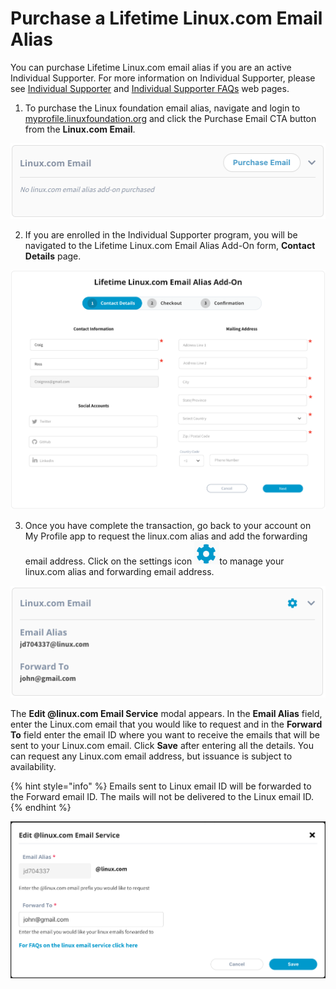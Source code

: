 # Purchase a Lifetime Linux.com Email Alias

You can purchase Lifetime Linux.com email alias if you are an active Individual Supporter. For more information on Individual Supporter, please see [Individual Supporter](https://www.linuxfoundation.org/about/individual-supporters/) and [Individual Supporter FAQs](https://www.linuxfoundation.org/about/individual-supporters/faq/#faq1) web pages.

1. To purchase the Linux foundation email alias, navigate and login to [myprofile.linuxfoundation.org](https://myprofile.linuxfoundation.org/) and click the Purchase Email CTA button from the **Linux.com Email**.

![](../.gitbook/assets/email.png)

2. If you are enrolled in the Individual Supporter program, you will be navigated to the Lifetime Linux.com Email Alias Add-On form, **Contact Details** page.

![](../.gitbook/assets/linuxemailpurchaseflow.png)

3. Once you have complete the transaction, go back to your account on My Profile app to request the linux.com alias and add the forwarding email address. Click on the settings icon  ![](../.gitbook/assets/settings%20%281%29.png)to manage your linux.com alias and forwarding email address. 

![](../.gitbook/assets/configlinuxbutton.png)

The **Edit @linux.com Email Service** modal appears. In the **Email Alias** field, enter the Linux.com email that you would like to request and in the **Forward To** field enter the email ID where you want to receive the emails that will be sent to your Linux.com email. Click **Save** after entering all the details. You can request any Linux.com email address, but issuance is subject to availability.

{% hint style="info" %}
Emails sent to Linux email ID will be forwarded to the Forward email ID. The mails will not be delivered to the Linux email ID.
{% endhint %}

![](../.gitbook/assets/editlinuxemail.png)



